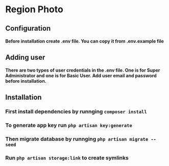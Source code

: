 # Region Photo

## Configuration

#### Before installation create .env file. You can copy it from .env.example file

## Adding user

#### There are two types of user credentials in the .env file. One is for Super Administrator and one is for Basic User. Add user email and password before installation.

## Installation

### First install dependencies by runnging ```composer install```
### To generate app key run ```php artisan key:generate```
### Then migrate database by runnging ```php artisan migrate --seed```
### Run ```php artisan storage:link``` to create symlinks

